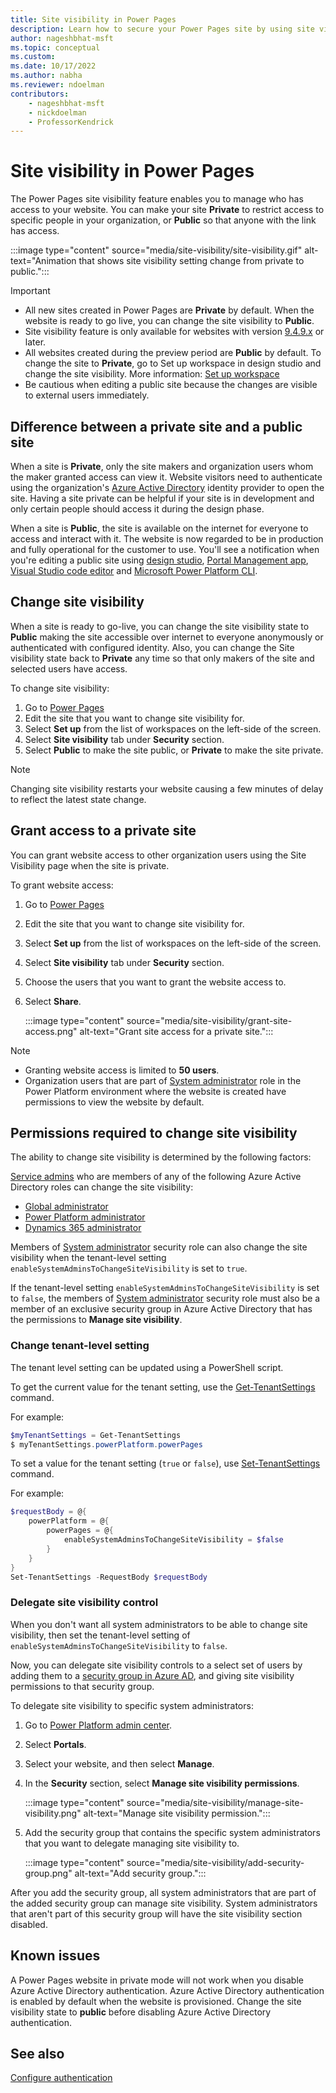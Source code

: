 ```yaml
---
title: Site visibility in Power Pages
description: Learn how to secure your Power Pages site by using site visibility and easily switch site visibility between private and public options.
author: nageshbhat-msft
ms.topic: conceptual
ms.custom: 
ms.date: 10/17/2022
ms.author: nabha
ms.reviewer: ndoelman
contributors:
    - nageshbhat-msft
    - nickdoelman
    - ProfessorKendrick
---
```


# Site visibility in Power Pages

The Power Pages site visibility feature enables you to manage who has access to your website. You can make your site **Private** to restrict access to specific people in your organization, or **Public** so that anyone with the link has access.

:::image type="content" source="media/site-visibility/site-visibility.gif" alt-text="Animation that shows site visibility setting change from private to public.":::

> [!IMPORTANT]
> - All new sites created in Power Pages are **Private** by default. When the website is ready to go live, you can change the site visibility to **Public**.
> - Site visibility feature is only available for websites with version [9.4.9.x](/power-platform/released-versions/portals/portalupdate949x) or later.
> - All websites created during the preview period are **Public** by default. To change the site to **Private**, go to Set up workspace in design studio and change the site visibility. More information: [Set up workspace](../configure/setup-workspace.md)
> - Be cautious when editing a public site because the changes are visible to external users immediately.

## Difference between a private site and a public site

When a site is **Private**, only the site makers and organization users whom the maker granted access can view it. Website visitors need to authenticate using the organization's [Azure Active Directory](/azure/active-directory/fundamentals/active-directory-whatis) identity provider to open the site. Having a site private can be helpful if your site is in development and only certain people should access it during the design phase.

When a site is **Public**, the site is available on the internet for everyone to access and interact with it. The website is now regarded to be in production and fully operational for the customer to use. You'll see a notification when you're editing a public site using [design studio](../getting-started/use-design-studio.md), [Portal Management app](../configure/portal-management-app.md), [Visual Studio code editor](../configure/cli-tutorial.md) and [Microsoft Power Platform CLI](../configure/cli-tutorial.md).

## Change site visibility

When a site is ready to go-live, you can change the site visibility state to **Public** making the site accessible over internet to everyone anonymously or authenticated with configured identity. Also, you can change the Site visibility state back to **Private** any time so that only makers of the site and selected users have access.

To change site visibility:

1. Go to [Power Pages](https://make.powerpages.microsoft.com/)
1. Edit the site that you want to change site visibility for.
1. Select **Set up** from the list of workspaces on the left-side of the screen.
1. Select **Site visibility** tab under **Security** section.
1. Select **Public** to make the site public, or **Private** to make the site private.

> [!NOTE]
> Changing site visibility restarts your website causing a few minutes of delay to reflect the latest state change.

## Grant access to a private site

You can grant website access to other organization users using the Site Visibility page when the site is private.

To grant website access:

1. Go to [Power Pages](https://make.powerpages.microsoft.com/)
1. Edit the site that you want to change site visibility for.
1. Select **Set up** from the list of workspaces on the left-side of the screen.
1. Select **Site visibility** tab under **Security** section.
1. Choose the users that you want to grant the website access to.
1. Select **Share**.

    :::image type="content" source="media/site-visibility/grant-site-access.png" alt-text="Grant site access for a private site.":::

> [!NOTE]
> - Granting website access is limited to **50 users**.
> - Organization users that are part of [System administrator](/power-platform/admin/security-roles-privileges) role in the Power Platform environment where the website is created have permissions to view the website by default.

## Permissions required to change site visibility

The ability to change site visibility is determined by the following factors:

[Service admins](/power-platform/admin/use-service-admin-role-manage-tenant) who are members of any of the following Azure Active Directory roles can change the site visibility:

- [Global administrator](/power-apps/maker/portals/admin/portal-admin-roles#global-administrator)
- [Power Platform administrator](/power-platform/admin/use-service-admin-role-manage-tenant#power-platform-administrator)
- [Dynamics 365 administrator](/power-platform/admin/use-service-admin-role-manage-tenant#dynamics-365-administrator)

Members of [System administrator](/power-platform/admin/database-security#environments-with-a-dataverse-database) security role can also change the site visibility when the tenant-level setting `enableSystemAdminsToChangeSiteVisibility` is set to `true`.

If the tenant-level setting `enableSystemAdminsToChangeSiteVisibility` is set to `false`, the members of [System administrator](/power-platform/admin/database-security#environments-with-a-dataverse-database) security role must also be a member of an exclusive security group in Azure Active Directory that has the permissions to **Manage site visibility**.

### Change tenant-level setting

The tenant level setting can be updated using a PowerShell script.

To get the current value for the tenant setting, use the [Get-TenantSettings](/powershell/module/microsoft.powerapps.administration.powershell/get-tenantsettings) command.

For example:

```powershell
$myTenantSettings = Get-TenantSettings
$ myTenantSettings.powerPlatform.powerPages
```

To set a value for the tenant setting (`true` or `false`), use [Set-TenantSettings](/powershell/module/microsoft.powerapps.administration.powershell/set-tenantsettings) command.

For example:

```powershell
$requestBody = @{
    powerPlatform = @{
        powerPages = @{
            enableSystemAdminsToChangeSiteVisibility = $false
        }
    }
}
Set-TenantSettings -RequestBody $requestBody
```

### Delegate site visibility control

When you don't want all system administrators to be able to change site visibility, then set the tenant-level setting of `enableSystemAdminsToChangeSiteVisibility` to `false`.

Now, you can delegate site visibility controls to a select set of users by adding them to a [security group in Azure AD](/azure/active-directory/fundamentals/how-to-manage-groups), and giving site visibility permissions to that security group.

To delegate site visibility to specific system administrators:

1. Go to [Power Platform admin center](https://admin.powerplatform.com).
1. Select **Portals**.
1. Select your website, and then select **Manage**.
1. In the **Security** section, select **Manage site visibility permissions**.

    :::image type="content" source="media/site-visibility/manage-site-visibility.png" alt-text="Manage site visibility permission.":::

1. Add the security group that contains the specific system administrators that you want to delegate managing site visibility to.

    :::image type="content" source="media/site-visibility/add-security-group.png" alt-text="Add security group.":::

After you add the security group, all system administrators that are part of the added security group can manage site visibility. System administrators that aren't part of this security group will have the site visibility section disabled.

## Known issues

A Power Pages website in private mode will not work when you disable Azure Active Directory authentication. Azure Active Directory authentication is enabled by default when the website is provisioned. Change the site visibility state to **public** before disabling Azure Active Directory authentication.

## See also

[Configure authentication](configure-portal-authentication.md)

